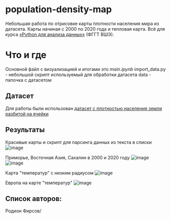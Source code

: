 # population-density-map
Небольшая работа по отрисовке карты плотности населения мира из датасета. Карты начиная с 2000 по 2020 года и тепловая карта. Всё для курса [«Python для анализа данных»](https://github.com/teimy/geohse-python-2024-aut) (ФГГТ ВШЭ).

# Что и где
Основной файл с визуализацией и итогами это _main.ipynb_
import_data.py - небольшой скрипт используемый для обработки датасета 
data - папочка с датасетом

## Датасет
Для работы были использован [датасет с плотностью населения земли разбитой на ячейки](https://earthdata.nasa.gov/data/catalog/sedac-ciesin-sedac-gpwv4-popdens-r11-4.11)


## Результаты
Красивые карты и скрипт для парсинга данных из текста в списки
![image](https://github.com/user-attachments/assets/027d7f64-00c8-4caa-9cc8-7115d0a38ab5)

Приморье, Восточная Азия, Сахалин в 2000 и 2020 году
![image](https://github.com/user-attachments/assets/94935510-d60b-4092-a53e-72ce2f6148fb)
![image](https://github.com/user-attachments/assets/5100ea4d-63bd-40cc-b4bf-8d970e3a88d8)

Карта "температур" с низким радиусом 
![image](https://github.com/user-attachments/assets/c9784eb1-d6ef-4116-8c91-5b1f16774fef)

Европа на карте "температур"
![image](https://github.com/user-attachments/assets/4bfbd540-6b73-4231-af5f-40bd970f225c)



## Список авторов:
Родион Фирсов/




